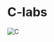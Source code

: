# C-labs

![C](https://www3.ntu.edu.sg/home/ehchua/programming/cpp/images/C_DevelopmentProcesses.png)
